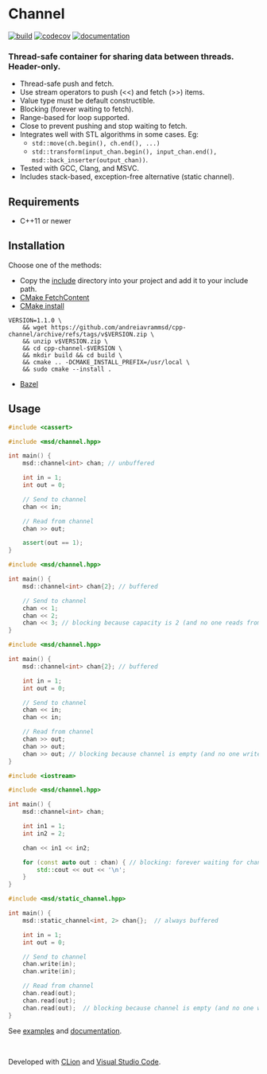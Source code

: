 # Channel

[![build](https://github.com/andreiavrammsd/cpp-channel/actions/workflows/cmake.yml/badge.svg)](https://github.com/andreiavrammsd/cpp-channel/actions) [![codecov](https://codecov.io/github/andreiavrammsd/cpp-channel/graph/badge.svg?token=CKQ0TVW62Z)](https://codecov.io/github/andreiavrammsd/cpp-channel)
[![documentation](https://github.com/andreiavrammsd/cpp-channel/workflows/doc/badge.svg)](https://andreiavrammsd.github.io/cpp-channel/)

### Thread-safe container for sharing data between threads. Header-only.

* Thread-safe push and fetch.
* Use stream operators to push (<<) and fetch (>>) items.
* Value type must be default constructible.
* Blocking (forever waiting to fetch).
* Range-based for loop supported.
* Close to prevent pushing and stop waiting to fetch.
* Integrates well with STL algorithms in some cases. Eg:
    * `std::move(ch.begin(), ch.end(), ...)`
    * `std::transform(input_chan.begin(), input_chan.end(), msd::back_inserter(output_chan))`.
* Tested with GCC, Clang, and MSVC.
* Includes stack-based, exception-free alternative (static channel).

## Requirements

* C++11 or newer

## Installation

Choose one of the methods:

* Copy the [include](https://github.com/andreiavrammsd/cpp-channel/tree/master/include) directory into your project and add it to your include path.
* [CMake FetchContent](https://github.com/andreiavrammsd/cpp-channel/tree/master/examples/cmake-project)
* [CMake install](https://cmake.org/cmake/help/latest/command/install.html)
```shell
VERSION=1.1.0 \
    && wget https://github.com/andreiavrammsd/cpp-channel/archive/refs/tags/v$VERSION.zip \
    && unzip v$VERSION.zip \
    && cd cpp-channel-$VERSION \
    && mkdir build && cd build \
    && cmake .. -DCMAKE_INSTALL_PREFIX=/usr/local \
    && sudo cmake --install .
```
* [Bazel](https://github.com/andreiavrammsd/cpp-channel/tree/master/examples/bazel-project)

## Usage

```c++
#include <cassert>

#include <msd/channel.hpp>

int main() {
    msd::channel<int> chan; // unbuffered

    int in = 1;
    int out = 0;

    // Send to channel
    chan << in;

    // Read from channel
    chan >> out;

    assert(out == 1);
}
```

```c++
#include <msd/channel.hpp>

int main() {
    msd::channel<int> chan{2}; // buffered

    // Send to channel
    chan << 1;
    chan << 2;
    chan << 3; // blocking because capacity is 2 (and no one reads from channel)
}
```

```c++
#include <msd/channel.hpp>

int main() {
    msd::channel<int> chan{2}; // buffered

    int in = 1;
    int out = 0;

    // Send to channel
    chan << in;
    chan << in;

    // Read from channel
    chan >> out;
    chan >> out;
    chan >> out; // blocking because channel is empty (and no one writes on it)
}
```

```c++
#include <iostream>

#include <msd/channel.hpp>

int main() {
    msd::channel<int> chan;

    int in1 = 1;
    int in2 = 2;

    chan << in1 << in2;

    for (const auto out : chan) { // blocking: forever waiting for channel items
        std::cout << out << '\n';
    }
}
```

```c++
#include <msd/static_channel.hpp>

int main() {
    msd::static_channel<int, 2> chan{};  // always buffered

    int in = 1;
    int out = 0;

    // Send to channel
    chan.write(in);
    chan.write(in);

    // Read from channel
    chan.read(out);
    chan.read(out);
    chan.read(out);  // blocking because channel is empty (and no one writes on it)
}
```

See [examples](https://github.com/andreiavrammsd/cpp-channel/tree/master/examples) and [documentation](https://andreiavrammsd.github.io/cpp-channel/).

<br>

Developed with [CLion](https://www.jetbrains.com/?from=serializer) and [Visual Studio Code](https://code.visualstudio.com/).
